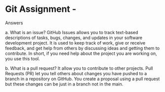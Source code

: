 # Git Assignment - <BalkanDogu>

Answers

a. What is an issue?
GitHub Issues allows you to track text-based descriptions of tasks, bugs, changes, and updates in your software development project. It is used to keep track of work, give or receive feedback, and get help from others by discussing ideas and getting them to contribute. 
In short, if you need help about the project you are working on, you use this tool.

b. What is a pull request?
It allow you to contribute to other projects. Pull Requests (PR) let you tell others about changes you have pushed to a branch in a repository on GitHub. You create a proposal using a pull request but these changes can be just in a branch not in the main.